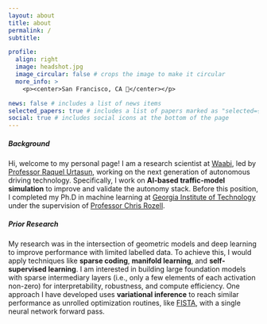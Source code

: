 ```yaml
---
layout: about
title: about
permalink: /
subtitle:

profile:
  align: right
  image: headshot.jpg
  image_circular: false # crops the image to make it circular
  more_info: >
    <p><center>San Francisco, CA 🌁</center></p>

news: false # includes a list of news items
selected_papers: true # includes a list of papers marked as "selected={true}"
social: true # includes social icons at the bottom of the page
---
```

##### Background
Hi, welcome to my personal page! I am a research scientist at [Waabi](waabi.ai), led by [Professor Raquel Urtasun](http://www.cs.toronto.edu/~urtasun/), working on the next generation of autonomous driving technology. Specifically, I work on **AI-based traffic-model simulation** to improve and validate the autonomy stack. Before this position, I completed my Ph.D in machine learning at [Georgia Institute of Technology](https://ml.gatech.edu/) under the supervision of [Professor Chris Rozell](https://siplab.gatech.edu/rozell.html).

##### Prior Research
My research was in the intersection of geometric models and deep learning to improve performance with limited labelled data. To achieve this, I would apply techniques like **sparse coding**, **manifold learning**, and **self-supervised learning**. I am interested in building large foundation models with sparse intermediary layers (i.e., only a few elements of each activation non-zero) for interpretability, robustness, and compute efficiency. One approach I have developed uses **variational inference** to reach similar performance as unrolled optimization routines, like [FISTA](https://www.stat.cmu.edu/~ryantibs/convexopt/lectures/prox-grad.pdf), with a single neural network forward pass.
